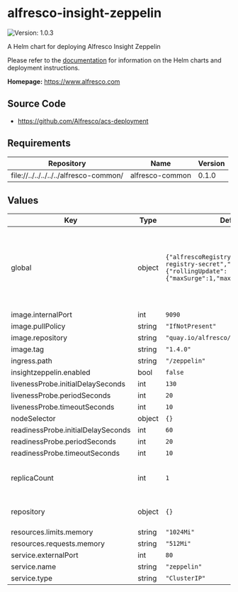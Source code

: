 # alfresco-insight-zeppelin

![Version: 1.0.3](https://img.shields.io/badge/Version-1.0.3-informational?style=flat-square)

A Helm chart for deploying Alfresco Insight Zeppelin

Please refer to the [documentation](https://github.com/Alfresco/acs-deployment/blob/master/docs/helm/README.md) for information on the Helm charts and deployment instructions.

**Homepage:** <https://www.alfresco.com>

## Source Code

* <https://github.com/Alfresco/acs-deployment>

## Requirements

| Repository | Name | Version |
|------------|------|---------|
| file://../../../../../alfresco-common/ | alfresco-common | 0.1.0 |

## Values

| Key | Type | Default | Description |
|-----|------|---------|-------------|
| global | object | `{"alfrescoRegistryPullSecrets":"quay-registry-secret","strategy":{"rollingUpdate":{"maxSurge":1,"maxUnavailable":0}}}` | Apply your secret file in k8s environment to access quay.io images (Example: https://github.com/Alfresco/alfresco-anaxes-shipyard/blob/master/SECRETS.md) Global definition of Docker registry pull secret which can be overridden from parent ACS Helm chart(s) |
| image.internalPort | int | `9090` |  |
| image.pullPolicy | string | `"IfNotPresent"` |  |
| image.repository | string | `"quay.io/alfresco/insight-zeppelin"` |  |
| image.tag | string | `"1.4.0"` |  |
| ingress.path | string | `"/zeppelin"` |  |
| insightzeppelin.enabled | bool | `false` |  |
| livenessProbe.initialDelaySeconds | int | `130` |  |
| livenessProbe.periodSeconds | int | `20` |  |
| livenessProbe.timeoutSeconds | int | `10` |  |
| nodeSelector | object | `{}` |  |
| readinessProbe.initialDelaySeconds | int | `60` |  |
| readinessProbe.periodSeconds | int | `20` |  |
| readinessProbe.timeoutSeconds | int | `10` |  |
| replicaCount | int | `1` | Define the alfresco-insight-zeppelin properties to use in the k8s cluster This is chart will be installed as part of Alfresco Insight Engine |
| repository | object | `{}` | The parent chart will set the values for "repository.host" and "repository.port" |
| resources.limits.memory | string | `"1024Mi"` |  |
| resources.requests.memory | string | `"512Mi"` |  |
| service.externalPort | int | `80` |  |
| service.name | string | `"zeppelin"` |  |
| service.type | string | `"ClusterIP"` |  |
